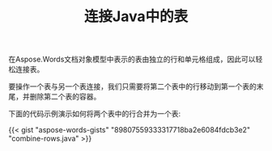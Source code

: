 ﻿---
title: 连接Java中的表
second_title: Aspose.Words为Java
articleTitle: 连接表
linktitle: 连接表
description: "连接Java中的表。 高级表操作，使用Java连接和拆分。"
type: docs
weight: 90
url: /zh/java/join-tables/
timestamp: 2024-01-27-14-07-04
---

在Aspose.Words文档对象模型中表示的表由独立的行和单元格组成，因此可以轻松连接表。

要操作一个表与另一个表连接，我们只需要将第二个表中的行移动到第一个表的末尾，并删除第二个表的容器。

下面的代码示例演示如何将两个表中的行合并为一个表:

{{< gist "aspose-words-gists" "89807559333317718ba2e6084fdcb3e2" "combine-rows.java" >}}
